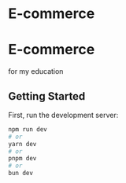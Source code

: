 ﻿# E-commerce
# E-commerce
for my education

## Getting Started

First, run the development server:

```bash
npm run dev
# or
yarn dev
# or
pnpm dev
# or
bun dev
```
